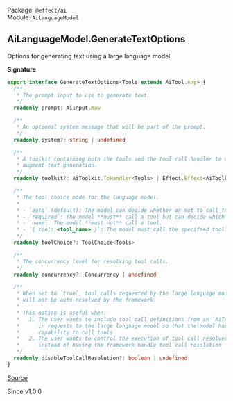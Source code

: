 Package: `@effect/ai`<br />
Module: `AiLanguageModel`<br />

## AiLanguageModel.GenerateTextOptions

Options for generating text using a large language model.

**Signature**

```ts
export interface GenerateTextOptions<Tools extends AiTool.Any> {
  /**
   * The prompt input to use to generate text.
   */
  readonly prompt: AiInput.Raw

  /**
   * An optional system message that will be part of the prompt.
   */
  readonly system?: string | undefined

  /**
   * A toolkit containing both the tools and the tool call handler to use to
   * augment text generation.
   */
  readonly toolkit?: AiToolkit.ToHandler<Tools> | Effect.Effect<AiToolkit.ToHandler<Tools>, any, any>

  /**
   * The tool choice mode for the language model.
   *
   * - `auto` (default): The model can decide whether or not to call tools, as well as which tools to call.
   * - `required`: The model **must** call a tool but can decide which tool will be called.
   * - `none`: The model **must not** call a tool.
   * - `{ tool: <tool_name> }`: The model must call the specified tool.
   */
  readonly toolChoice?: ToolChoice<Tools>

  /**
   * The concurrency level for resolving tool calls.
   */
  readonly concurrency?: Concurrency | undefined

  /**
   * When set to `true`, tool calls requested by the large language model
   * will not be auto-resolved by the framework.
   *
   * This option is useful when:
   *   1. The user wants to include tool call definitions from an `AiToolki`
   *      in requests to the large language model so that the model has the
   *      capability to call tools
   *   2. The user wants to control the execution of tool call resolvers
   *      instead of having the framework handle tool call resolution
   */
  readonly disableToolCallResolution?: boolean | undefined
}
```

[Source](https://github.com/Effect-TS/effect/tree/main/packages/ai/ai/src/AiLanguageModel.ts#L114)

Since v1.0.0